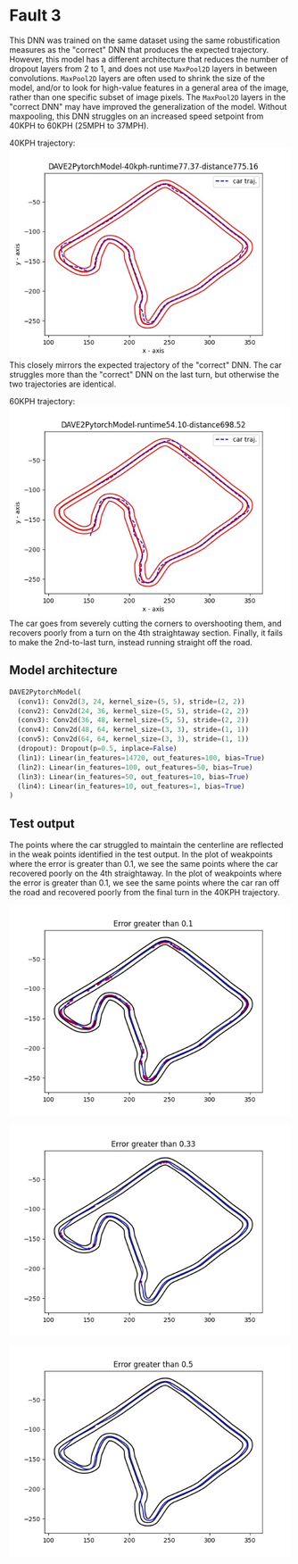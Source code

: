 # Fault 3

This DNN was trained on the same dataset using the same robustification measures as the "correct" DNN that produces the expected trajectory.
However, this model has a different architecture that reduces the number of dropout layers from 2 to 1, and does not use `MaxPool2D` layers in between convolutions.
`MaxPool2D` layers are often used to shrink the size of the model, and/or to look for high-value features in a general area of the image, rather than one specific subset of image pixels.
The `MaxPool2D` layers in the "correct DNN" may have improved the generalization of the model.
Without maxpooling, this DNN struggles on an increased speed setpoint from 40KPH to 60KPH (25MPH to 37MPH).

40KPH trajectory:
![40KPH trajectory](DAVE2PytorchModel-40kph-runtime77.37-distance775.16.jpg)
This closely mirrors the expected trajectory of the "correct" DNN. 
The car struggles more than the "correct" DNN on the last turn, but otherwise the two trajectories are identical.

60KPH trajectory:
![60KPH trajectory](DAVE2PytorchModel-60kph-runtime54.10-distance698.52.jpg)
The car goes from severely cutting the corners to overshooting them, and recovers poorly from a turn on the 4th straightaway section.
Finally, it fails to make the 2nd-to-last turn, instead running straight off the road.

## Model architecture

```python
DAVE2PytorchModel(
  (conv1): Conv2d(3, 24, kernel_size=(5, 5), stride=(2, 2))
  (conv2): Conv2d(24, 36, kernel_size=(5, 5), stride=(2, 2))
  (conv3): Conv2d(36, 48, kernel_size=(5, 5), stride=(2, 2))
  (conv4): Conv2d(48, 64, kernel_size=(3, 3), stride=(1, 1))
  (conv5): Conv2d(64, 64, kernel_size=(3, 3), stride=(1, 1))
  (dropout): Dropout(p=0.5, inplace=False)
  (lin1): Linear(in_features=14720, out_features=100, bias=True)
  (lin2): Linear(in_features=100, out_features=50, bias=True)
  (lin3): Linear(in_features=50, out_features=10, bias=True)
  (lin4): Linear(in_features=10, out_features=1, bias=True)
)
```

## Test output

The points where the car struggled to maintain the centerline are reflected in the weak points identified in the test output.
In the plot of weakpoints where the error is greater than 0.1, we see the same points where the car recovered poorly on the 4th straightaway.
In the plot of weakpoints where the error is greater than 0.1, we see the same points where the car ran off the road and recovered poorly from the final turn in the 40KPH trajectory.

![Error threshold 0.1](testoutput/fault3-weakpoints-error0.1.jpg)

![Error threshold 0.33](testoutput/fault3-weakpoints-error0.33.jpg)

![Error threshold 0.5](testoutput/fault3-weakpoints-error0.5.jpg)
